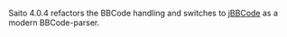<!--
title: Saito 4.0.4 released
template: whats-new
date: 2014-07-05
-->

Saito 4.0.4 refactors the BBCode handling and switches to [jBBCode][jBBCode] as a modern BBCode-parser.

[jBBCode]: http://jbbcode.com/